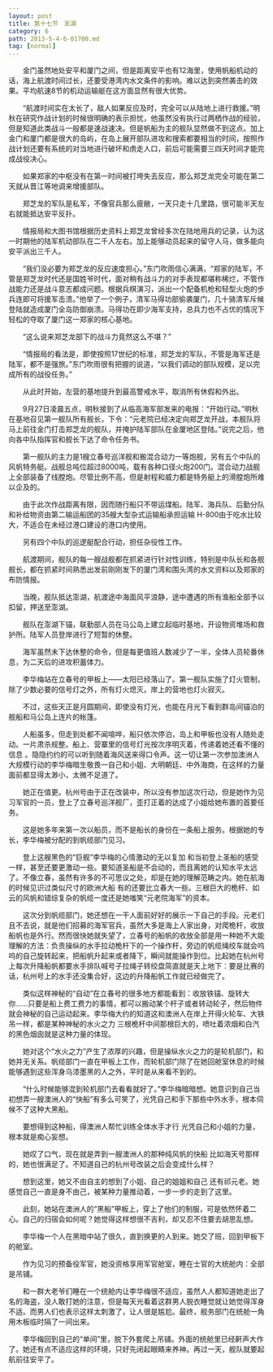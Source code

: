 ```yaml
---
layout: post
title: 第十七节　澎湖
category: 6
path: 2013-5-4-6-01700.md
tag: [normal]
---
```


　　金门虽然地处安平和厦门之间，但是距离安平也有12海里，使用帆船机动的话，海上航渡时间过长，还要受港湾内水文条件的影响。难以达到突然袭击的效果。平均航速8节的机动运输艇在这方面显然有很大优势。

　　“航渡时间实在太长了，敌人如果反应及时，完全可以从陆地上进行救援。”明秋在研究作战计划的时候很明确的表示担忧，他虽然没有执行过两栖作战的经验，但是知道此类战斗一般都是速战速决。但是帆船为主的舰队显然做不到这点。加上金门和厦门都是很大的岛屿，在岛上展开部队进攻和搜索都要相当的时间，按照作战计划还要有系统的对当地进行破坏和虏走人口，前后可能需要三四天时间才能完成战役决心。

　　如果郑家的中枢没有在第一时间被打垮失去反应，那么郑芝龙完全可能在第二天就从晋江等地调来增援部队。

　　郑芝龙的军队是私军，不像官兵那么疲敝，一天只走十几里路，很可能半天左右就能抵达安平反扑。

　　情报局和大图书馆根据历史资料上郑芝龙曾经多次在陆地用兵的记录，认为这一时期他的陆军机动部队在二千人左右。加上能够动员起来的留守人马，做多能向安平派出三千人。

　　“我们没必要为郑芝龙的反应速度担心。”东门吹雨信心满满，“郑家的陆军，不管是郑芝龙时代还是国姓爷时代，面对稍有战斗力的对手表现都堪称稀烂，不管作战能力还是战斗意志都成问题。根据兵棋演习，派出一个配备机枪和轻型火炮的步兵连即可将援军击溃。”他举了一个例子，清军马得功部偷袭厦门，几十骑清军斥候登陆就造成厦门全岛防御崩溃。马得功在即少海军支持，总兵力也不占优的情况下轻松的夺取了厦门这一郑家的核心基地。

　　“这么说来郑芝龙部下的战斗力竟然这么不堪？”

　　“情报局的看法是，即使按照17世纪的标准，郑芝龙的军队，不管是海军还是陆军，都不是强旅。”东门吹雨很有把握的说道，“以我们调动的部队规模，足以完成所有的战役任务。”

　　从此时开始，左营的基地提升到最高警戒水平，取消所有休假和外出。

　　9月27日凌晨五点，明秋接到了从临高海军部发来的电报：“开始行动。”明秋在基地召见第一舰队所有舰长，下令：“元老院已经决定向郑芝龙开战，本舰队将马上前往金门打击郑芝龙的舰队，并掩护陆军部队在金厦地区登陆。”说完之后，他向各中队指挥官和舰长下达了命令任务书。

　　第一舰队的主力是1艘立春号巡洋舰和搬混合动力一等炮舰，另有五个中队的风帆特务艇。战舰总吨位超过8000吨，载有各种口径火炮200门。混合动力战舰上全部装备了线膛炮。尽管比例不高，但是射程和威力都是特务艇上的滑膛炮所难以企及的。

　　由于此次作战距离有限，因而随行船只不带运煤船。陆军、海兵队、后勤分队和补给物资由第二输运船团的35艘大型杂式运输船承担运输 H-800由于吃水比较大，不适合在未经过港口建设的港口内使用。

　　另有四个中队的巡逻艇配合行动，担任杂役性工作。

　　航渡期间，舰队的每一艘战舰都在抓紧进行针对性训练，特别是中队长和各舰舰长，都在抓紧时间熟悉出发前刚刚发下的厦门湾和围头湾的水文资料以及郑家的布防情报。

　　当晚，舰队抵达澎湖，航渡途中海面风平浪静，途中遭遇的所有渔船全部予以扣留，押送至澎湖。

　　舰队在澎湖下锚，联勤部人员在马公岛上建立起临时基地，开设物资堆场和救护所。陆军人员登岸进行了短暂的休整。

　　海军虽然未下达休整的命令，但是每更值班人数减少了一半，全体人员轮番休息，为二天后的进攻积蓄体力。

　　李华梅站在立春号的甲板上――太阳已经落山了。第一舰队实施了灯火管制，除了少数必要的信号灯之外，所有灯火熄灭。岸上的营地也灯火寂灭。

　　不过，这些天正是月圆期间，即使没有灯光，也能在月光下看到群岛间锚泊的舰船和马公岛上连片的帐篷。

　　人船虽多，但走到处都不闻喧哗，船只依次停泊，岛上和甲板也没有人随处走动。一片肃杀规整。船上、营寨里的信号灯光按次序明灭着，传递着她还看不懂的信息 。隐隐约约的可以听到随着海风送来得口令声。这一切让第一次参加澳洲人大规模行动的李华梅暗生敬畏一自己和小姐、大明朝廷、中外海商，在这样的力量面前都显得太渺小，太微不足道了。

　　她正在值更。杭州号由于正在改装中，所以没有参加这次行动，但是她作为见习军官的一员，登上了立春号巡洋舰厂，歪打正着的达成了小姐给她布置的首要任务。

　　这是她多年来第一次以船员，而不是船长的身份在一条船上服务。根据她的专长，李华梅被分配的到帆缆部门见习。

　　登上这艘黑色的“巨舰”李华梅的心情激动的无以复加 和当初登上圣船的感受一样，甚至还要更激动一些。要知道圣船是不会动的，而且离她的认知水平太远了。不像立春，虽然有许多的不可思议之处，却是在她的理解范畴之内。她在航海的时候见识过类似尺寸的欧洲大船 有的还要比立春大一些。三根巨大的桅杆、如云的风帆和错综复杂的帆缆一度还是她嗤笑“元老院海军”的资本。

　　这次分到帆缆部门，她还想在一干人面前好好的展示一下自己的手段。元老们且不去说，就是他们招募的海军官兵，虽然大多是海上人家出身，对爬桅杆，收放船帆也是外行。然而很快她就失望了，立春号的船帆的收放全部是用一种她不大能理解的方法：负责操纵的水手拉动桅杆下的一个操作杆，旁边的帆缆绳绞车就会呜呜的自己旋转起来，把船帆升起来或者降下，瞬间就能操作到位。比起她在杭州号上每次升降船帆都要水手排队喊号子拉绳子转绞盘简直就是天上地下：要是比赛的话，杭州号上的水手还没集合好，这边的升降船帆工作就已经做完了。

　　类似这样神秘的“自动”在立春号的很多地方都能看到：收放铁锚、旋转大你……只要是船上费工费力的事情，都可以搬动某个杆子或者转动轮子，然后物件就会神秘的自己运动起来。李华梅大约的知道这和澳洲人在岸上开得火轮车、大铁吊一样，都是某种神秘的水火之力 三根桅杆中间那根巨大的，喷吐着浓烟和白汽的黑色烟囱就是这种力量的体现。

　　她对这个“水火之力”产生了浓厚的兴趣，但是操纵水火之力的是轮机部门，和她并无关系。帆缆部门一直在甲板上工作，而轮机部门除了在她回舱室休息的时候能够遇到这些浑身乌漆墨黑的人之外，平时是从来看不到的。

　　“什么时候能够混到轮机部门去看看就好了。”李华梅暗暗想。她意识到自己当初想弄一艘澳洲人的“快船”有多么可笑了，光凭自己和手下那些中外水手，根本伺候不了这种大黑船。

　　要想得到这种船，得澳洲人帮忙训练全体水手才行 光凭自己和小姐的力量，根本就是痴心妄想。

　　她叹了口气，现在就是弄到一艘澳洲人的那种纯风帆的快船 比如海天号那样的，她也很满足了。不知道自己的杭州号改装之后会变成什么样？

　　想到这里，她又不由自主的想到了小姐、自己的姐姐和自己 还有祁元老。她感觉自己一直是身不由己，被某种力量推动着，一步一步的走到了这里。

　　此刻，她站在澳洲人的“黑船”甲板上，穿上了他们的制服，可是依然怀着二心。自己的归宿会如何呢？她觉得这样想很不吉利，却又忍不住要去胡思乱想。

　　李华梅一个人在黑暗中站了很久，直到换更的人到来。她交了班，回到甲板下的舱室。

　　作为见习的预备役军官，她没资格享用军官舱室，睡在士官的大统舱内：全部是吊铺。

　　和一群大老爷们睡在一个统舱内让李华梅很不适应，虽然人人都知道她走出了名的海盗，没人敢打她的注意，但是每天光看着这群男人脱衣睡觉就让她觉得浑身不适。而男人们也表示这样太刺激了，让人很是尴尬。最终，舰务部门在统舱一角用木板临时隔了一间出来。

　　李华梅回到自己的“单间”里，脱下外套爬上吊铺。外面的统舱里已经鼾声大作了。她还有点不适应这样的环境，只好先闭起眼睛来养神。再过一天，舰队就要起航前往安平了。
